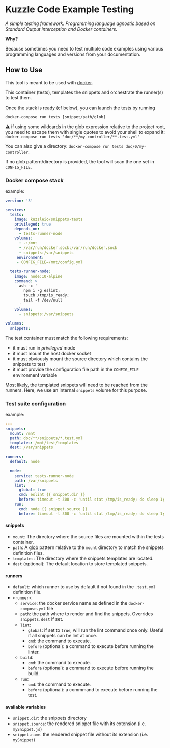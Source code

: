 # Kuzzle Code Example Testing

_A simple testing framework. Programming language agnostic based on Standard Output interception and Docker containers._

**Why?**

Because sometimes you need to test multiple code examples using various programming languages and versions from your documentation.

## How to Use

This tool is meant to be used with [docker](https://www.docker.com).

This container (tests), templates the snippets and orchestrate the runner(s) to test them.

Once the stack is ready (cf below), you can launch the tests by running

```shell
docker-compose run tests [snippet/path/glob]
```

:warning: if using some wildcards in the glob expression relative to the project root, you need to escape them with single quotes to avoid your shell to expand it:
`docker-compose run tests 'doc/**/my-controller/**.test.yml'`

You can also give a directory: `docker-compose run tests doc/0/my-controller`.

If no glob pattern/directory is provided, the tool will scan the one set in `CONFIG_FILE`.

### Docker compose stack

example:

```yaml
version: '3'

services:
  tests:
    image: kuzzleio/snippets-tests
    privileged: true
    depends_on:
      - tests-runner-node
    volumes:
      - .:/mnt
      - /var/run/docker.sock:/var/run/docker.sock
      - snippets:/var/snippets
     environment:
     - CONFIG_FILE=/mnt/config.yml
   
  tests-runner-node:
    image: node:10-alpine
    command: >
      ash -c '
        npm i -g eslint;
        touch /tmp/is_ready;
        tail -f /dev/null
      '
    volumes:
      - snippets:/var/snippets

volumes:
  snippets:
```

The test container must match the following requirements:

- it must run in _privileged_ mode
- it must mount the host docker socket 
- it must obviously mount the source directory which contains the snippets to test
- it must provide the configuration file path in the `CONFIG_FILE` environment variable

Most likely, the templated snippets will need to be reached from the runners. Here, we use an internal `snippets` 
volume for this purpose.


### Test suite configuration

example:

```yaml
---
snippets:
  mount: /mnt
  path: doc/**/snippets/*.test.yml
  templates: /mnt/test/templates
  dest: /var/snippets

runners:
  default: node
  
  node:
    service: tests-runner-node
    path: /var/snippets
    lint:
      global: true
      cmd: eslint {{ snippet.dir }}
      before: timeout -t 300 -c 'until stat /tmp/is_ready; do sleep 1; done'
    run:
      cmd: node {{ snippet.source }}
      before: timeout -t 300 -c 'until stat /tmp/is_ready; do sleep 1; done'
```

#### snippets

- `mount`: The directory where the source files are mounted within the tests container.
- `path`: A [glob](https://www.npmjs.com/package/glob) pattern relative to the `mount` directory to match the snippets definition files.
- `templates`: The directory where the snippets templates are located.
- `dest` (optional): The default location to store templated snippets.

#### runners

- `default`: which runner to use by default if not found in the `.test.yml` definition file.
- `<runner>`:
  - `service`: the docker service name as defined in the `docker-compose.yml` file
  - `path`: the path where to render and find the snippets. Overrides `snippets.dest` if set.
  - `lint`:
    - `global`: if set to `true`, will run the lint command once only. Useful if all snippets can be lint at once.
    - `cmd`: the command to execute.
    - `before` (optional): a command to execute before running the linter.
  - `build`:
    - `cmd`: the command to execute.
    - `before` (optional): a command to execute before running the build.
  - `run`:
    - `cmd`: the command to execute.
    - `before` (optional): a commmand to execute before running the test.
    
#### available variables

- `snippet.dir`: the snippets directory
- `snippet.source`: the rendered snippet file with its extension (i.e. `mySnippet.js`)
- `snippet.name`: the rendered snippet file without its extension (i.e. `mySnippet`) 


